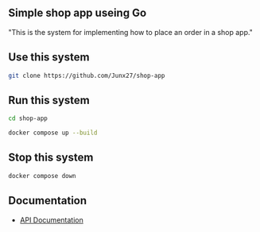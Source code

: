 ## Simple shop app useing Go

"This is the system for implementing how to place an order in a shop app."

## Use this system

```bash
git clone https://github.com/Junx27/shop-app
```

## Run this system

```bash
cd shop-app
```

```bash
docker compose up --build
```

## Stop this system

```bash
docker compose down
```

## Documentation

- [API Documentation](https://documenter.getpostman.com/view/26920342/2sAYX9o13G)
